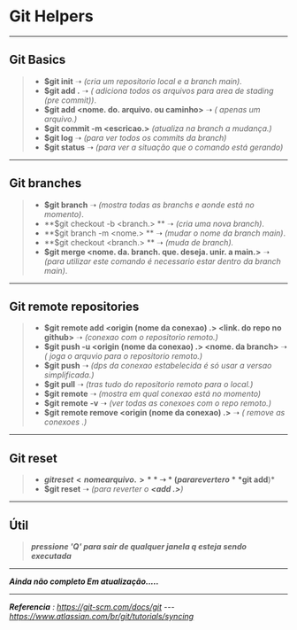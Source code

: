 # Git Helpers

----

## Git Basics

> - **$git init**      ➝   *(cria um repositorio local e a branch main).*
> - **$git add  .**  ➝    *( adiciona todos os arquivos para area de stading (pre commit))*.
> - **$git add <nome. do. arquivo. ou caminho>** ➝ *( apenas um arquivo.)*
> - **$git commit -m <escricao.>**  *(atualiza na branch a mudança.)*
> - **$git log**      ➝   *(para ver todos os commits da branch)*
> - **$git status** ➝ *(para ver a situação que o comando está gerando)*

----

## Git branches

> - **$git branch**      ➝  *(mostra todas as branchs e aonde está no momento)*.
> - **$git checkout -b  <branch.> ** ➝  *(cria uma nova branch)*.
> - **$git branch -m <nome.> **    ➝    *(mudar o nome da branch main)*.
> - **$git checkout <branch.> **   ➝    *(muda de branch).*
> - **$git merge <nome. da. branch. que. deseja. unir. a main.>**   ➝    *(para utilizar este comando é necessario estar dentro da branch main)*.

----

## Git remote repositories

> - **$git remote add <origin (nome da conexao) .>  <link. do repo no github>**  ➝    *(conexao com o repositorio remoto.)*
> - **$git push -u  <origin (nome da conexao) .>    <nome. da branch>**  ➝  *( joga o arquvio para o repositorio remoto.)*
> - **$git push**      ➝      *(dps da conexao estabelecida é só usar a versao simplificada.)*
> - **$git pull**        ➝         *(tras tudo do repositorio remoto para o local.)*
> - **$git remote**   ➝   *(mostra em qual conexao está no momento)*
> - **$git remote** **-v**  ➝  *(ver todas as conexoes com o repo remoto.)*
> - **$git remote remove <origin (nome da conexao) .>** ➝  *( remove as conexoes .)*

----

## Git reset

> - **$git reset <nomearquivo.>**   ➝   *(para reverter o **$git add**)*
> -  **$git reset**   ➝   *(para reverter o **<add .>**)*  

----

## Útil

> ***pressione 'Q' para sair de qualquer janela q esteja sendo executada***

---

***Ainda não completo Em atualização.....***

----

***Referencia** : https://git-scm.com/docs/git --- https://www.atlassian.com/br/git/tutorials/syncing*
